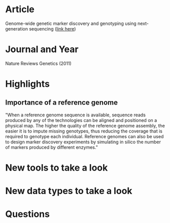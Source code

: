# Article  
Genome-wide genetic marker discovery and genotyping using next-generation sequencing ([link here](https://www.nature.com/articles/nrg3012))  

# Journal and Year  
Nature Reviews Genetics (2011)  

# Highlights  
## Importance of a reference genome  
"When a reference genome sequence is available, sequence reads produced by any of the technologies can be aligned and positioned on a physical map. 
The higher the quality of the reference genome assembly, the easier it is to impute missing genotypes, thus reducing the coverage that is required to genotype each individual.
Reference genomes can also be used to design marker discovery experiments by simulating in silico the number of markers produced by different enzymes."

# New tools to take a look  

# New data types to take a look  

# Questions  
